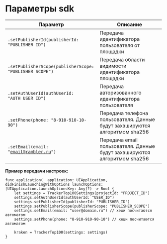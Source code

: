 # Параметры sdk

| Параметр                                                                      | Описание                                                                     |
| ----------------------------------------------------------------------------- | ---------------------------------------------------------------------------- |
| <pre><code>.setPublisherId(publisherId: "PUBLISHER_ID")</code></pre>          | Передача идентификатора пользователя от площадки                             |
| <pre><code>.setPublisherScope(publisherScope: "PUBLISHER_SCOPE")</code></pre> | Передача области видимости идентификатора площадки                           |
| <pre><code>.setAuthUserId(authUserId: "AUTH_USER_ID")</code></pre>            | Передача авторизованного идентификатора пользователя                         |
| <pre><code>.setPhone(phone: "8-910-910-10-90")</code></pre>                   | Передача телефона пользователя.  Данные будут захэшируются алгоритмом sha256 |
| <pre><code>.setEmail(email: "email@rambler.ru")</code></pre>                  | Передача email пользователя. Данные будут захэшируются алгоритмом sha256     |

**Пример передачи настроек:**

```
func application(_ application: UIApplication, didFinishLaunchingWithOptions launchOptions: [UIApplication.LaunchOptionsKey: Any]?) -> Bool {
    let settings = TrackerTop100Settings(projectId: "PROJECT_ID")
    settings.setAuthUserId(authUserId: "USER_ID")
    settings.setPublisherId(publisherId: "PUBLISHER_ID")
    settings.setPublisherScope(publisherScope: "PUBLISHER_SCOPE")
    settings.setEmail(email: "user@domain.ru") // хеши посчитаются автоматом
    settings.setPhone(phone: "8-910-910-90-10") // хеши посчитаются автоматом

    kraken = TrackerTop100(settings: settings)
}
```
